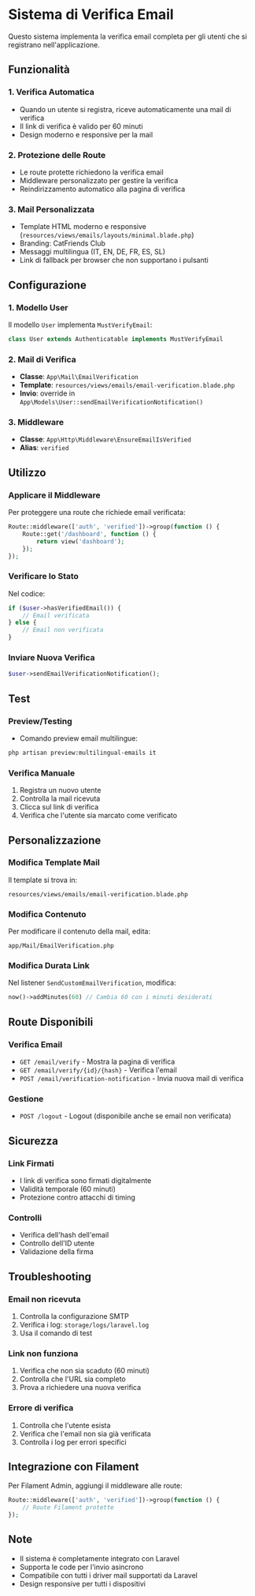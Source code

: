 # Sistema di Verifica Email

Questo sistema implementa la verifica email completa per gli utenti che si registrano nell'applicazione.

## Funzionalità

### 1. Verifica Automatica
- Quando un utente si registra, riceve automaticamente una mail di verifica
- Il link di verifica è valido per 60 minuti
- Design moderno e responsive per la mail

### 2. Protezione delle Route
- Le route protette richiedono la verifica email
- Middleware personalizzato per gestire la verifica
- Reindirizzamento automatico alla pagina di verifica

### 3. Mail Personalizzata
- Template HTML moderno e responsive (`resources/views/emails/layouts/minimal.blade.php`)
- Branding: CatFriends Club
- Messaggi multilingua (IT, EN, DE, FR, ES, SL)
- Link di fallback per browser che non supportano i pulsanti

## Configurazione

### 1. Modello User
Il modello `User` implementa `MustVerifyEmail`:
```php
class User extends Authenticatable implements MustVerifyEmail
```

### 2. Mail di Verifica
- **Classe**: `App\Mail\EmailVerification`
- **Template**: `resources/views/emails/email-verification.blade.php`
- **Invio**: override in `App\Models\User::sendEmailVerificationNotification()`

### 3. Middleware
- **Classe**: `App\Http\Middleware\EnsureEmailIsVerified`
- **Alias**: `verified`

## Utilizzo

### Applicare il Middleware

Per proteggere una route che richiede email verificata:

```php
Route::middleware(['auth', 'verified'])->group(function () {
    Route::get('/dashboard', function () {
        return view('dashboard');
    });
});
```

### Verificare lo Stato

Nel codice:
```php
if ($user->hasVerifiedEmail()) {
    // Email verificata
} else {
    // Email non verificata
}
```

### Inviare Nuova Verifica

```php
$user->sendEmailVerificationNotification();
```

## Test

### Preview/Testing
- Comando preview email multilingue:
```bash
php artisan preview:multilingual-emails it
```

### Verifica Manuale

1. Registra un nuovo utente
2. Controlla la mail ricevuta
3. Clicca sul link di verifica
4. Verifica che l'utente sia marcato come verificato

## Personalizzazione

### Modifica Template Mail

Il template si trova in:
```
resources/views/emails/email-verification.blade.php
```

### Modifica Contenuto

Per modificare il contenuto della mail, edita:
```
app/Mail/EmailVerification.php
```

### Modifica Durata Link

Nel listener `SendCustomEmailVerification`, modifica:
```php
now()->addMinutes(60) // Cambia 60 con i minuti desiderati
```

## Route Disponibili

### Verifica Email
- `GET /email/verify` - Mostra la pagina di verifica
- `GET /email/verify/{id}/{hash}` - Verifica l'email
- `POST /email/verification-notification` - Invia nuova mail di verifica

### Gestione
- `POST /logout` - Logout (disponibile anche se email non verificata)

## Sicurezza

### Link Firmati
- I link di verifica sono firmati digitalmente
- Validità temporale (60 minuti)
- Protezione contro attacchi di timing

### Controlli
- Verifica dell'hash dell'email
- Controllo dell'ID utente
- Validazione della firma

## Troubleshooting

### Email non ricevuta
1. Controlla la configurazione SMTP
2. Verifica i log: `storage/logs/laravel.log`
3. Usa il comando di test

### Link non funziona
1. Verifica che non sia scaduto (60 minuti)
2. Controlla che l'URL sia completo
3. Prova a richiedere una nuova verifica

### Errore di verifica
1. Controlla che l'utente esista
2. Verifica che l'email non sia già verificata
3. Controlla i log per errori specifici

## Integrazione con Filament

Per Filament Admin, aggiungi il middleware alle route:

```php
Route::middleware(['auth', 'verified'])->group(function () {
    // Route Filament protette
});
```

## Note

- Il sistema è completamente integrato con Laravel
- Supporta le code per l'invio asincrono
- Compatibile con tutti i driver mail supportati da Laravel
- Design responsive per tutti i dispositivi 
